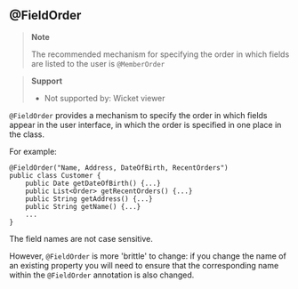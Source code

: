 @FieldOrder
-----------

> **Note**
>
> The recommended mechanism for specifying the order in which fields are
> listed to the user is `@MemberOrder` <!--(see ?)-->

> **Support**
> 
> * Not supported by: Wicket viewer


`@FieldOrder` provides a mechanism to specify the order in which fields
appear in the user interface, in which the order is specified in one
place in the class.

For example:

    @FieldOrder("Name, Address, DateOfBirth, RecentOrders")
    public class Customer {
        public Date getDateOfBirth() {...}
        public List<Order> getRecentOrders() {...}
        public String getAddress() {...}
        public String getName() {...}
        ...
    }

The field names are not case sensitive.

However, `@FieldOrder` is more 'brittle' to change: if you change the
name of an existing property you will need to ensure that the
corresponding name within the `@FieldOrder` annotation is also changed.
